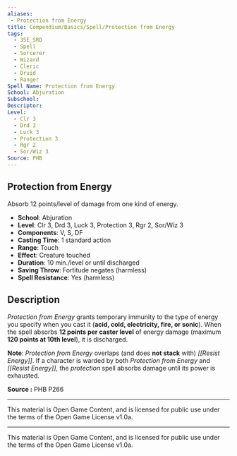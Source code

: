 ```yaml
---
aliases:
 - Protection from Energy
title: Compendium/Basics/Spell/Protection from Energy
tags:  
  - 35E_SRD  
  - Spell  
  - Sorcerer  
  - Wizard  
  - Cleric  
  - Druid  
  - Ranger  
Spell Name: Protection from Energy
School: Abjuration  
Subschool:  
Descriptor:  
Level:  
  - Clr 3  
  - Drd 3  
  - Luck 3  
  - Protection 3  
  - Rgr 2  
  - Sor/Wiz 3  
Source: PHB
---
```


## Protection from Energy

Absorb 12 points/level of damage from one kind of energy.

- **School**: Abjuration  
- **Level**: Clr 3, Drd 3, Luck 3, Protection 3, Rgr 2, Sor/Wiz 3  
- **Components**: V, S, DF  
- **Casting Time**: 1 standard action  
- **Range**: Touch  
- **Effect**: Creature touched  
- **Duration**: 10 min./level or until discharged  
- **Saving Throw**: Fortitude negates (harmless)  
- **Spell Resistance**: Yes (harmless)  

## Description

*Protection from Energy* grants temporary immunity to the type of energy you specify when you cast it (**acid, cold, electricity, fire, or sonic**). When the spell absorbs **12 points per caster level** of energy damage (maximum **120 points at 10th level**), it is discharged.

**Note**: *Protection from Energy* overlaps (and does **not stack** with) *[[Resist Energy]]*. If a character is warded by both *Protection from Energy* and *[[Resist Energy]]*, the *protection* spell absorbs damage until its power is exhausted.


**Source :** PHB P266

---

This material is Open Game Content, and is licensed for public use under  
the terms of the Open Game License v1.0a.

---

This material is Open Game Content, and is licensed for public use under the terms of the Open Game License v1.0a.
